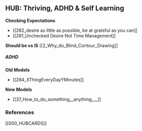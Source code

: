 ## HUB: Thriving,  ADHD & Self Learning

 **Checking Expectations**
* [[282_desire as little as possible, be at grateful as you can]]
* [[281_Unchecked Desire Not Time Management]]


**Should be vs IS**
[[2_Why_do_Blind_Contour_Drawing]]

#####  **ADHD**

**Old Models**
* [[284_XThingEveryDayYMinutes]]

**New Models**
* [[37_How_to_do_something__anything___]]



### References
 [[000_HUBCARDS]]